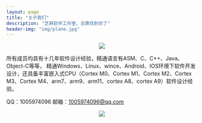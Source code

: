 ```yaml
---
layout: page
title: "关于我们"
description: "芝麻软件工作室，总算找到你了"
header-img: "img/plane.jpg"
---
```


<center>
    <p><img src="http://dreamofbook.qiniudn.com/Zero.png" align="center"></p>
</center>

所有成员均具有十几年软件设计经验，精通语言有ASM、C、C++、Java、Object-C等等，
精通Windows、Linux、wince、Android、IOS环境下软件开发设计，还具备丰富嵌入式CPU（Cortex M0、Cortex M1、Cortex M2、Cortex M3、Cortex M4、arm7、arm9、arm11、cortex A8、cortex A9）软件设计经验。

QQ：1005974096
邮箱：1005974096@qq.com



<center>
    <p><img src="http://dreamofbook.qiniudn.com/hacker.png" align="center"></p>
</center>

